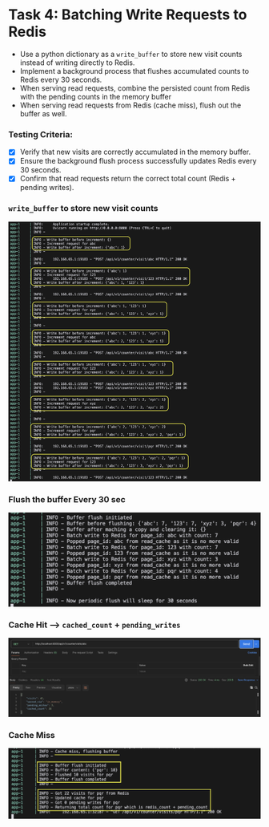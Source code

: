 # Task 4: Batching Write Requests to Redis
- Use a python dictionary as a `write_buffer` to store new visit counts instead of writing directly to Redis.
- Implement a background process that flushes accumulated counts to Redis every 30
seconds.
- When serving read requests, combine the persisted count from Redis with the
pending counts in the memory buffer
- When serving read requests from Redis (cache miss), flush out the buffer as well.

### Testing Criteria:
- [X] Verify that new visits are correctly accumulated in the memory buffer.
- [X] Ensure the background flush process successfully updates Redis every 30 seconds.
- [X] Confirm that read requests return the correct total count (Redis + pending writes).

### `write_buffer` to store new visit counts
![Writes in buffer](./images/T4_writes_in_buffer.png)

### Flush the buffer Every 30 sec
![Flushing of Buffer](./images/T4_buffer_flush.png)

### Cache Hit --> `cached_count` + `pending_writes`
![Cache Hit](./images/T4_Cache_hit.png)

### Cache Miss
![Cache Miss](./images/T4_Cache_miss.png)